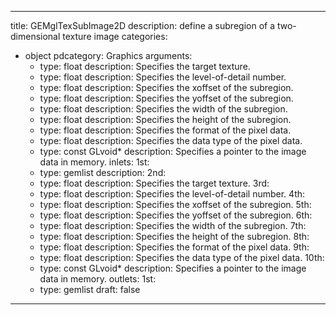 
---
title: GEMglTexSubImage2D
description: define a subregion of a two-dimensional texture image
categories:
  - object
pdcategory: Graphics
arguments:
    - type: float
      description: Specifies the target texture.
    - type: float
      description: Specifies the level-of-detail number.
    - type: float
      description: Specifies the xoffset of the subregion.
    - type: float
      description: Specifies the yoffset of the subregion.
    - type: float
      description: Specifies the width of the subregion.
    - type: float
      description: Specifies the height of the subregion.
    - type: float
      description: Specifies the format of the pixel data.
    - type: float
      description: Specifies the data type of the pixel data.
    - type: const GLvoid*
      description: Specifies a pointer to the image data in memory.
inlets:
  1st:
    - type: gemlist
      description:
  2nd:
    - type: float
      description: Specifies the target texture.
  3rd:
    - type: float
      description: Specifies the level-of-detail number.
  4th:
    - type: float
      description: Specifies the xoffset of the subregion.
  5th:
    - type: float
      description: Specifies the yoffset of the subregion.
  6th:
    - type: float
      description: Specifies the width of the subregion.
  7th:
    - type: float
      description: Specifies the height of the subregion.
  8th:
    - type: float
      description: Specifies the format of the pixel data.
  9th:
    - type: float
      description: Specifies the data type of the pixel data.
  10th:
    - type: const GLvoid*
      description: Specifies a pointer to the image data in memory.
outlets:
  1st:
    - type: gemlist
draft: false
---

